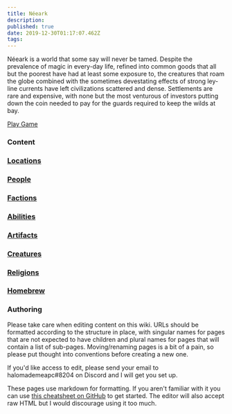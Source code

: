 ```yaml
---
title: Néeark
description: 
published: true
date: 2019-12-30T01:17:07.462Z
tags: 
---
```


Néeark is a world that some say will never be tamed. Despite the prevalence of magic in every-day life, refined into common goods that all but the poorest have had at least some exposure to, the creatures that roam the globe combined with the sometimes devestating effects of strong ley-line currents have left civilizations scattered and dense. Settlements are rare and expensive, with none but the most venturous of investors putting down the coin needed to pay for the guards required to keep the wilds at bay.

<a href="https://app.roll20.net/campaigns/details/5094997/neeark" class="my-5 ml-5 v-btn v-btn--depressed theme--light v-size--large primary">
    <span class="v-btn__content">
        <i aria-hidden="true" class="v-icon notranslate v-icon--left mdi mdi-play theme--light"></i>
        <span>Play Game</span>
    </span>
</a>

### Content
<div class="d-flex flex-wrap">
    <a class="ma-2 v-card v-sheet theme--light" href="/locations">
        <div class="pa-5 d-flex flex-column align-center justify-center">
            <i class="mdi mdi-city display-4"></i>
            <h3 class="card-title">Locations</h3>
        </div>
    </a>
    <a class="ma-2 v-card v-sheet theme--light" href="/people">
        <div class="pa-5 d-flex flex-column align-center justify-center">
            <i class="mdi mdi-account-group display-4"></i>
            <h3 class="card-title">People</h3>
        </div>
    </a>
    <a class="ma-2 v-card v-sheet theme--light" href="/factions">
        <div class="pa-5 d-flex flex-column align-center justify-center">
            <i class="mdi mdi-flag-variant display-4"></i>
            <h3 class="card-title">Factions</h3>
        </div>
    </a>
    <a class="ma-2 v-card v-sheet theme--light" href="/abilities">
        <div class="pa-5 d-flex flex-column align-center justify-center">
            <i class="mdi mdi-auto-fix display-4"></i>
            <h3 class="card-title">Abilities</h3>
        </div>
    </a>
    <a class="ma-2 v-card v-sheet theme--light" href="/artifacts">
        <div class="pa-5 d-flex flex-column align-center justify-center">
            <i class="mdi mdi-diamond-stone display-4"></i>
            <h3 class="card-title">Artifacts</h3>
        </div>
    </a>
    <a class="ma-2 v-card v-sheet theme--light" href="/creatures">
        <div class="pa-5 d-flex flex-column align-center justify-center">
            <i class="mdi mdi-paw display-4"></i>
            <h3 class="card-title">Creatures</h3>
        </div>
    </a>
    <a class="ma-2 v-card v-sheet theme--light" href="/religions">
      <div class="pa-5 d-flex flex-column align-center justify-center">
        <i class="mdi mdi-islam display-4"></i>
        <h3 class="card-title">Religions</h3>
      </div>
    </a>
  	<a class="ma-2 v-card v-sheet theme--light" href="/homebrew">
      <div class="pa-5 d-flex flex-column align-center justify-center">
        <i class="mdi mdi-glass-mug-variant display-4"></i>
        <h3 class="card-title">Homebrew</h3>
      </div>
    </a>
</div>

### Authoring
Please take care when editing content on this wiki.  URLs should be formatted according to the structure in place, with singular names for pages that are not expected to have children and plural names for pages that will contain a list of sub-pages.  Moving/renaming pages is a bit of a pain, so please put thought into conventions before creating a new one.

If you'd like access to edit, please send your email to halomademeapc#8204 on Discord and I will get you set up.

These pages use markdown for formatting.  If you aren't familiar with it you can use [this cheatsheet on GitHub](https://github.com/adam-p/markdown-here/wiki/Markdown-Cheatsheet#html) to get started. The editor will also accept raw HTML but I would discourage using it too much.  